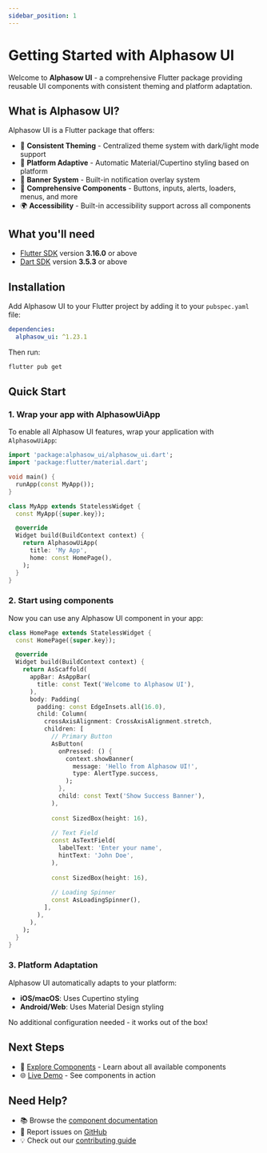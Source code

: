 ```yaml
---
sidebar_position: 1
---
```


# Getting Started with Alphasow UI

Welcome to **Alphasow UI** - a comprehensive Flutter package providing reusable UI components with consistent theming and platform adaptation.

## What is Alphasow UI?

Alphasow UI is a Flutter package that offers:

- 🎨 **Consistent Theming** - Centralized theme system with dark/light mode support
- 📱 **Platform Adaptive** - Automatic Material/Cupertino styling based on platform
- 🔔 **Banner System** - Built-in notification overlay system
- 🧩 **Comprehensive Components** - Buttons, inputs, alerts, loaders, menus, and more
- 🌍 **Accessibility** - Built-in accessibility support across all components

## What you'll need

- [Flutter SDK](https://flutter.dev/docs/get-started/install) version **3.16.0** or above
- [Dart SDK](https://dart.dev/get-dart) version **3.5.3** or above

## Installation

Add Alphasow UI to your Flutter project by adding it to your `pubspec.yaml` file:

```yaml
dependencies:
  alphasow_ui: ^1.23.1
```

Then run:

```bash
flutter pub get
```

## Quick Start

### 1. Wrap your app with AlphasowUiApp

To enable all Alphasow UI features, wrap your application with `AlphasowUiApp`:

```dart
import 'package:alphasow_ui/alphasow_ui.dart';
import 'package:flutter/material.dart';

void main() {
  runApp(const MyApp());
}

class MyApp extends StatelessWidget {
  const MyApp({super.key});

  @override
  Widget build(BuildContext context) {
    return AlphasowUiApp(
      title: 'My App',
      home: const HomePage(),
    );
  }
}
```

### 2. Start using components

Now you can use any Alphasow UI component in your app:

```dart
class HomePage extends StatelessWidget {
  const HomePage({super.key});

  @override
  Widget build(BuildContext context) {
    return AsScaffold(
      appBar: AsAppBar(
        title: const Text('Welcome to Alphasow UI'),
      ),
      body: Padding(
        padding: const EdgeInsets.all(16.0),
        child: Column(
          crossAxisAlignment: CrossAxisAlignment.stretch,
          children: [
            // Primary Button
            AsButton(
              onPressed: () {
                context.showBanner(
                  message: 'Hello from Alphasow UI!',
                  type: AlertType.success,
                );
              },
              child: const Text('Show Success Banner'),
            ),
            
            const SizedBox(height: 16),
            
            // Text Field
            const AsTextField(
              labelText: 'Enter your name',
              hintText: 'John Doe',
            ),
            
            const SizedBox(height: 16),
            
            // Loading Spinner
            const AsLoadingSpinner(),
          ],
        ),
      ),
    );
  }
}
```

### 3. Platform Adaptation

Alphasow UI automatically adapts to your platform:

- **iOS/macOS**: Uses Cupertino styling
- **Android/Web**: Uses Material Design styling

No additional configuration needed - it works out of the box!

## Next Steps

- 📖 [Explore Components](./components/overview) - Learn about all available components
- 🌐 [Live Demo](https://ui.alphasow.dev) - See components in action

## Need Help?

- 📚 Browse the [component documentation](./components/overview)
- 🐛 Report issues on [GitHub](https://github.com/alpha-sow/alphasow-ui/issues)
- 💡 Check out our [contributing guide](https://github.com/alpha-sow/alphasow-ui/blob/main/CONTRIBUTING.md)
